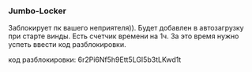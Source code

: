 ### Jumbo-Locker

Заблокирует пк вашего неприятеля)). Будет добавлен в автозагрузку при старте винды. Есть счетчик времени на 1ч. За это время нужно успеть ввести код разблокировки.

код разблокировки: 6r2Pi6Nf5h9Ett5LGI5b3tLKwd1t
